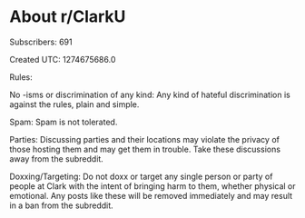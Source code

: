 # About r/ClarkU

Subscribers: 691

Created UTC: 1274675686.0

Rules:

No -isms or discrimination of any kind: Any kind of hateful discrimination is against the rules, plain and simple.

Spam: Spam is not tolerated.

Parties: Discussing parties and their locations may violate the privacy of those hosting them and may get them in trouble. Take these discussions away from the subreddit. 

Doxxing/Targeting: Do not doxx or target any single person or party of people at Clark with the intent of bringing harm to them, whether physical or emotional. Any posts like these will be removed immediately and may result in a ban from the subreddit.


